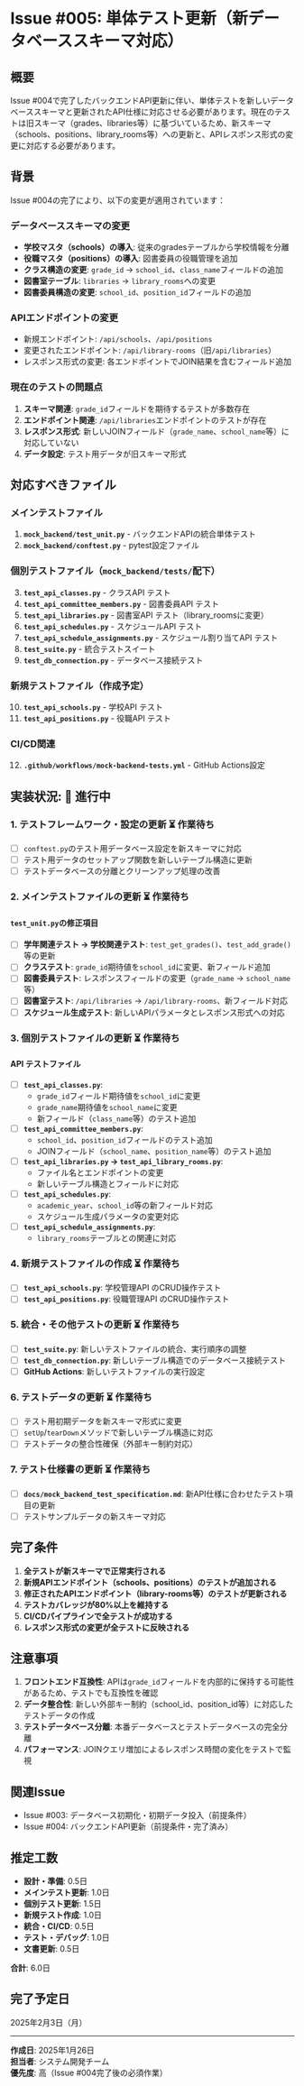 # Issue #005: 単体テスト更新（新データベーススキーマ対応）

## 概要
Issue #004で完了したバックエンドAPI更新に伴い、単体テストを新しいデータベーススキーマと更新されたAPI仕様に対応させる必要があります。現在のテストは旧スキーマ（grades、libraries等）に基づいているため、新スキーマ（schools、positions、library_rooms等）への更新と、APIレスポンス形式の変更に対応する必要があります。

## 背景
Issue #004の完了により、以下の変更が適用されています：

### データベーススキーマの変更
- **学校マスタ（schools）の導入**: 従来のgradesテーブルから学校情報を分離
- **役職マスタ（positions）の導入**: 図書委員の役職管理を追加
- **クラス構造の変更**: `grade_id` → `school_id`、`class_name`フィールドの追加
- **図書室テーブル**: `libraries` → `library_rooms`への変更
- **図書委員構造の変更**: `school_id`、`position_id`フィールドの追加

### APIエンドポイントの変更
- 新規エンドポイント: `/api/schools`、`/api/positions`
- 変更されたエンドポイント: `/api/library-rooms`（旧`/api/libraries`）
- レスポンス形式の変更: 各エンドポイントでJOIN結果を含むフィールド追加

### 現在のテストの問題点
1. **スキーマ関連**: `grade_id`フィールドを期待するテストが多数存在
2. **エンドポイント関連**: `/api/libraries`エンドポイントのテストが存在
3. **レスポンス形式**: 新しいJOINフィールド（`grade_name`、`school_name`等）に対応していない
4. **データ設定**: テスト用データが旧スキーマ形式

## 対応すべきファイル

### メインテストファイル
1. **`mock_backend/test_unit.py`** - バックエンドAPIの統合単体テスト
2. **`mock_backend/conftest.py`** - pytest設定ファイル

### 個別テストファイル（`mock_backend/tests/`配下）
3. **`test_api_classes.py`** - クラスAPI テスト
4. **`test_api_committee_members.py`** - 図書委員API テスト  
5. **`test_api_libraries.py`** - 図書室API テスト（library_roomsに変更）
6. **`test_api_schedules.py`** - スケジュールAPI テスト
7. **`test_api_schedule_assignments.py`** - スケジュール割り当てAPI テスト
8. **`test_suite.py`** - 統合テストスイート
9. **`test_db_connection.py`** - データベース接続テスト

### 新規テストファイル（作成予定）
10. **`test_api_schools.py`** - 学校API テスト
11. **`test_api_positions.py`** - 役職API テスト

### CI/CD関連
12. **`.github/workflows/mock-backend-tests.yml`** - GitHub Actions設定

## 実装状況: 🚧 進行中

### 1. テストフレームワーク・設定の更新 ⏳ 作業待ち
- [ ] `conftest.py`のテスト用データベース設定を新スキーマに対応
- [ ] テスト用データのセットアップ関数を新しいテーブル構造に更新
- [ ] テストデータベースの分離とクリーンアップ処理の改善

### 2. メインテストファイルの更新 ⏳ 作業待ち
#### `test_unit.py`の修正項目
- [ ] **学年関連テスト → 学校関連テスト**: `test_get_grades()`、`test_add_grade()`等の更新
- [ ] **クラステスト**: `grade_id`期待値を`school_id`に変更、新フィールド追加
- [ ] **図書委員テスト**: レスポンスフィールドの変更（`grade_name` → `school_name`等）
- [ ] **図書室テスト**: `/api/libraries` → `/api/library-rooms`、新フィールド対応
- [ ] **スケジュール生成テスト**: 新しいAPIパラメータとレスポンス形式への対応

### 3. 個別テストファイルの更新 ⏳ 作業待ち
#### API テストファイル
- [ ] **`test_api_classes.py`**: 
  - `grade_id`フィールド期待値を`school_id`に変更
  - `grade_name`期待値を`school_name`に変更
  - 新フィールド（`class_name`等）のテスト追加
- [ ] **`test_api_committee_members.py`**:
  - `school_id`、`position_id`フィールドのテスト追加
  - JOINフィールド（`school_name`、`position_name`等）のテスト追加
- [ ] **`test_api_libraries.py` → `test_api_library_rooms.py`**:
  - ファイル名とエンドポイントの変更
  - 新しいテーブル構造とフィールドに対応
- [ ] **`test_api_schedules.py`**:
  - `academic_year`、`school_id`等の新フィールド対応
  - スケジュール生成パラメータの変更対応
- [ ] **`test_api_schedule_assignments.py`**:
  - `library_rooms`テーブルとの関連に対応

### 4. 新規テストファイルの作成 ⏳ 作業待ち
- [ ] **`test_api_schools.py`**: 学校管理API のCRUD操作テスト
- [ ] **`test_api_positions.py`**: 役職管理API のCRUD操作テスト

### 5. 統合・その他テストの更新 ⏳ 作業待ち
- [ ] **`test_suite.py`**: 新しいテストファイルの統合、実行順序の調整
- [ ] **`test_db_connection.py`**: 新しいテーブル構造でのデータベース接続テスト
- [ ] **GitHub Actions**: 新しいテストファイルの実行設定

### 6. テストデータの更新 ⏳ 作業待ち
- [ ] テスト用初期データを新スキーマ形式に変更
- [ ] `setUp`/`tearDown`メソッドで新しいテーブル構造に対応
- [ ] テストデータの整合性確保（外部キー制約対応）

### 7. テスト仕様書の更新 ⏳ 作業待ち
- [ ] **`docs/mock_backend_test_specification.md`**: 新API仕様に合わせたテスト項目の更新
- [ ] テストサンプルデータの新スキーマ対応

## 完了条件
1. **全テストが新スキーマで正常実行される**
2. **新規APIエンドポイント（schools、positions）のテストが追加される**
3. **修正されたAPIエンドポイント（library-rooms等）のテストが更新される**
4. **テストカバレッジが80%以上を維持する**
5. **CI/CDパイプラインで全テストが成功する**
6. **レスポンス形式の変更が全テストに反映される**

## 注意事項
1. **フロントエンド互換性**: APIは`grade_id`フィールドを内部的に保持する可能性があるため、テストでも互換性を確認
2. **データ整合性**: 新しい外部キー制約（school_id、position_id等）に対応したテストデータの作成
3. **テストデータベース分離**: 本番データベースとテストデータベースの完全分離
4. **パフォーマンス**: JOINクエリ増加によるレスポンス時間の変化をテストで監視

## 関連Issue
- Issue #003: データベース初期化・初期データ投入（前提条件）
- Issue #004: バックエンドAPI更新（前提条件・完了済み）

## 推定工数
- **設計・準備**: 0.5日
- **メインテスト更新**: 1.0日
- **個別テスト更新**: 1.5日
- **新規テスト作成**: 1.0日
- **統合・CI/CD**: 0.5日
- **テスト・デバッグ**: 1.0日
- **文書更新**: 0.5日

**合計**: 6.0日

## 完了予定日
2025年2月3日（月）

---

**作成日**: 2025年1月26日  
**担当者**: システム開発チーム  
**優先度**: 高（Issue #004完了後の必須作業）
